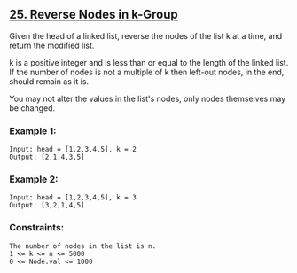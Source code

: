 ## [25. Reverse Nodes in k-Group](https://leetcode.com/problems/reverse-nodes-in-k-group/description/)
Given the head of a linked list, reverse the nodes of the list k at a time, and return the modified list.

k is a positive integer and is less than or equal to the length of the linked list. If the number of nodes is not a multiple of k then left-out nodes, in the end, should remain as it is.

You may not alter the values in the list's nodes, only nodes themselves may be changed.

 

### Example 1:

```
Input: head = [1,2,3,4,5], k = 2
Output: [2,1,4,3,5]
```
### Example 2:

```
Input: head = [1,2,3,4,5], k = 3
Output: [3,2,1,4,5]
 ```

### Constraints:
```
The number of nodes in the list is n.
1 <= k <= n <= 5000
0 <= Node.val <= 1000
 ```
